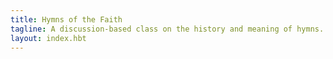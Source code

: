```yaml
---
title: Hymns of the Faith
tagline: A discussion-based class on the history and meaning of hymns.
layout: index.hbt
---
```

